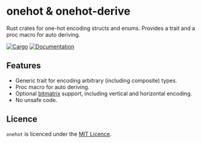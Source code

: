 # onehot & onehot-derive

Rust crates for one-hot encoding structs and enums. Provides a trait and a proc macro for
auto deriving.

[![Cargo](https://img.shields.io/crates/v/onehot.svg)](https://crates.io/crates/onehot)
[![Documentation](https://docs.rs/onehot/badge.svg)](https://docs.rs/onehot)

## Features

- Generic trait for encoding arbitrary (including composite) types.
- Proc macro for auto deriving.
- Optional [bitmatrix](https://docs.rs/bitmatrix) support, including vertical and
  horizontal encoding.
- No unsafe code.

## Licence

`onehot` is licenced under the [MIT Licence](http://opensource.org/licenses/MIT).
